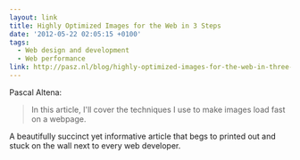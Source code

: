 ```yaml
---
layout: link
title: Highly Optimized Images for the Web in 3 Steps
date: '2012-05-22 02:05:15 +0100'
tags:
  - Web design and development
  - Web performance
link: http://pasz.nl/blog/highly-optimized-images-for-the-web-in-three-steps/
---
```

Pascal Altena:

> In this article, I'll cover the techniques I use to make images load fast on a webpage.

A beautifully succinct yet informative article that begs to printed out and stuck on the wall next to every web developer.